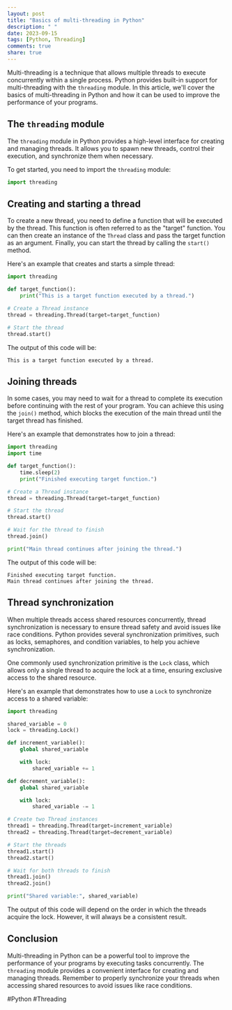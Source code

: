 ```yaml
---
layout: post
title: "Basics of multi-threading in Python"
description: " "
date: 2023-09-15
tags: [Python, Threading]
comments: true
share: true
---
```


Multi-threading is a technique that allows multiple threads to execute concurrently within a single process. Python provides built-in support for multi-threading with the `threading` module. In this article, we'll cover the basics of multi-threading in Python and how it can be used to improve the performance of your programs.

## The `threading` module

The `threading` module in Python provides a high-level interface for creating and managing threads. It allows you to spawn new threads, control their execution, and synchronize them when necessary.

To get started, you need to import the `threading` module:

```python
import threading
```

## Creating and starting a thread

To create a new thread, you need to define a function that will be executed by the thread. This function is often referred to as the "target" function. You can then create an instance of the `Thread` class and pass the target function as an argument. Finally, you can start the thread by calling the `start()` method.

Here's an example that creates and starts a simple thread:

```python
import threading

def target_function():
    print("This is a target function executed by a thread.")

# Create a Thread instance
thread = threading.Thread(target=target_function)

# Start the thread
thread.start()
```

The output of this code will be:

```
This is a target function executed by a thread.
```

## Joining threads

In some cases, you may need to wait for a thread to complete its execution before continuing with the rest of your program. You can achieve this using the `join()` method, which blocks the execution of the main thread until the target thread has finished.

Here's an example that demonstrates how to join a thread:

```python
import threading
import time

def target_function():
    time.sleep(2)
    print("Finished executing target function.")

# Create a Thread instance
thread = threading.Thread(target=target_function)

# Start the thread
thread.start()

# Wait for the thread to finish
thread.join()

print("Main thread continues after joining the thread.")
```

The output of this code will be:

```
Finished executing target function.
Main thread continues after joining the thread.
```

## Thread synchronization

When multiple threads access shared resources concurrently, thread synchronization is necessary to ensure thread safety and avoid issues like race conditions. Python provides several synchronization primitives, such as locks, semaphores, and condition variables, to help you achieve synchronization.

One commonly used synchronization primitive is the `Lock` class, which allows only a single thread to acquire the lock at a time, ensuring exclusive access to the shared resource.

Here's an example that demonstrates how to use a `Lock` to synchronize access to a shared variable:

```python
import threading

shared_variable = 0
lock = threading.Lock()

def increment_variable():
    global shared_variable

    with lock:
        shared_variable += 1

def decrement_variable():
    global shared_variable

    with lock:
        shared_variable -= 1

# Create two Thread instances
thread1 = threading.Thread(target=increment_variable)
thread2 = threading.Thread(target=decrement_variable)

# Start the threads
thread1.start()
thread2.start()

# Wait for both threads to finish
thread1.join()
thread2.join()

print("Shared variable:", shared_variable)
```

The output of this code will depend on the order in which the threads acquire the lock. However, it will always be a consistent result.

## Conclusion

Multi-threading in Python can be a powerful tool to improve the performance of your programs by executing tasks concurrently. The `threading` module provides a convenient interface for creating and managing threads. Remember to properly synchronize your threads when accessing shared resources to avoid issues like race conditions.

#Python #Threading